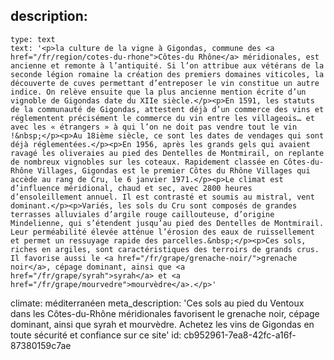 description:
  -
    type: text
    text: '<p>la culture de la vigne à Gigondas, commune des <a href="/fr/region/cotes-du-rhone">Côtes-du Rhône</a> méridionales, est ancienne et remonte à l’antiquité. Si l’on attribue aux vétérans de la seconde légion romaine la création des premiers domaines viticoles, la découverte de cuves permettant d’entreposer le vin constitue un autre indice. On relève ensuite que la plus ancienne mention écrite d’un vignoble de Gigondas date du XIIe siècle.</p><p>En 1591, les statuts de la communauté de Gigondas, attestent déjà d’un commerce des vins et réglementent précisément le commerce du vin entre les villageois… et avec les « étrangers » à qui l’on ne doit pas vendre tout le vin !&nbsp;</p><p>Au 18ième siècle, ce sont les dates de vendages qui sont déjà réglementées.</p><p>En 1956, après les grands gels qui avaient ravagé les oliveraies au pied des Dentelles de Montmirail, on replante de nombreux vignobles sur les coteaux. Rapidement classée en Côtes-du-Rhône Villages, Gigondas est le premier Côtes du Rhône Villages qui accède au rang de Cru, le 6 janvier 1971.</p><p>Le climat est d’influence méridional, chaud et sec, avec 2800 heures d’ensoleillement annuel. Il est contrasté et soumis au mistral, vent dominant.</p><p>Variés, les sols du Cru sont composés de grandes terrasses alluviales d’argile rouge caillouteuse, d’origine Mindelienne, qui s’étendent jusqu’au pied des Dentelles de Montmirail. Leur perméabilité élevée atténue l’érosion des eaux de ruissellement et permet un ressuyage rapide des parcelles.&nbsp;</p><p>Ces sols, riches en argiles, sont caractéristiques des terroirs de grands crus. Il favorise aussi le <a href="/fr/grape/grenache-noir/">grenache noir</a>, cépage dominant, ainsi que <a href="/fr/grape/syrah">syrah</a> et <a href="/fr/grape/mourvedre">mourvèdre</a>.</p>'
climate: méditerranéen
meta_description: 'Ces sols au pied du Ventoux dans les Côtes-du-Rhône méridionales favorisent le grenache noir, cépage dominant, ainsi que syrah et mourvèdre. Achetez les vins de Gigondas en toute sécurité et confiance sur ce site'
id: cb952961-7ea8-42fc-a16f-87380159c7ae
